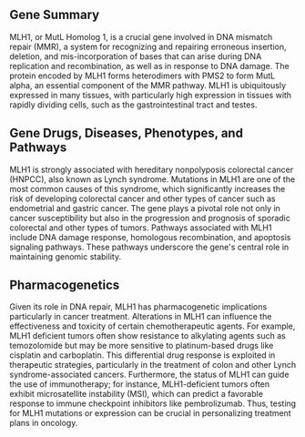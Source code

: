 ## Gene Summary
MLH1, or MutL Homolog 1, is a crucial gene involved in DNA mismatch repair (MMR), a system for recognizing and repairing erroneous insertion, deletion, and mis-incorporation of bases that can arise during DNA replication and recombination, as well as in response to DNA damage. The protein encoded by MLH1 forms heterodimers with PMS2 to form MutL alpha, an essential component of the MMR pathway. MLH1 is ubiquitously expressed in many tissues, with particularly high expression in tissues with rapidly dividing cells, such as the gastrointestinal tract and testes.

## Gene Drugs, Diseases, Phenotypes, and Pathways
MLH1 is strongly associated with hereditary nonpolyposis colorectal cancer (HNPCC), also known as Lynch syndrome. Mutations in MLH1 are one of the most common causes of this syndrome, which significantly increases the risk of developing colorectal cancer and other types of cancer such as endometrial and gastric cancer. The gene plays a pivotal role not only in cancer susceptibility but also in the progression and prognosis of sporadic colorectal and other types of tumors. Pathways associated with MLH1 include DNA damage response, homologous recombination, and apoptosis signaling pathways. These pathways underscore the gene's central role in maintaining genomic stability.

## Pharmacogenetics
Given its role in DNA repair, MLH1 has pharmacogenetic implications particularly in cancer treatment. Alterations in MLH1 can influence the effectiveness and toxicity of certain chemotherapeutic agents. For example, MLH1 deficient tumors often show resistance to alkylating agents such as temozolomide but may be more sensitive to platinum-based drugs like cisplatin and carboplatin. This differential drug response is exploited in therapeutic strategies, particularly in the treatment of colon and other Lynch syndrome-associated cancers. Furthermore, the status of MLH1 can guide the use of immunotherapy; for instance, MLH1-deficient tumors often exhibit microsatellite instability (MSI), which can predict a favorable response to immune checkpoint inhibitors like pembrolizumab. Thus, testing for MLH1 mutations or expression can be crucial in personalizing treatment plans in oncology.